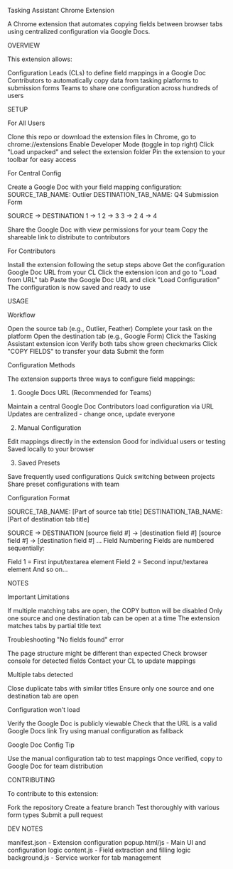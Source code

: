 Tasking Assistant Chrome Extension

A Chrome extension that automates copying fields between browser tabs using centralized configuration via Google Docs. 

OVERVIEW

This extension allows:

Configuration Leads (CLs) to define field mappings in a Google Doc
Contributors to automatically copy data from tasking platforms to submission forms
Teams to share one configuration across hundreds of users

SETUP

For All Users

Clone this repo or download the extension files
In Chrome, go to chrome://extensions
Enable Developer Mode (toggle in top right)
Click "Load unpacked" and select the extension folder
Pin the extension to your toolbar for easy access

For Central Config

Create a Google Doc with your field mapping configuration:
SOURCE_TAB_NAME: Outlier
DESTINATION_TAB_NAME: Q4 Submission Form

SOURCE -> DESTINATION
1 -> 1
2 -> 3
3 -> 2
4 -> 4

Share the Google Doc with view permissions for your team
Copy the shareable link to distribute to contributors

For Contributors

Install the extension following the setup steps above
Get the configuration Google Doc URL from your CL
Click the extension icon and go to "Load from URL" tab
Paste the Google Doc URL and click "Load Configuration"
The configuration is now saved and ready to use

USAGE

Workflow

Open the source tab (e.g., Outlier, Feather)
Complete your task on the platform
Open the destination tab (e.g., Google Form)
Click the Tasking Assistant extension icon
Verify both tabs show green checkmarks
Click "COPY FIELDS" to transfer your data
Submit the form

Configuration Methods

The extension supports three ways to configure field mappings:
1. Google Docs URL (Recommended for Teams)

Maintain a central Google Doc
Contributors load configuration via URL
Updates are centralized - change once, update everyone

2. Manual Configuration

Edit mappings directly in the extension
Good for individual users or testing
Saved locally to your browser

3. Saved Presets

Save frequently used configurations
Quick switching between projects
Share preset configurations with team

Configuration Format

SOURCE_TAB_NAME: [Part of source tab title]
DESTINATION_TAB_NAME: [Part of destination tab title]

SOURCE -> DESTINATION
[source field #] -> [destination field #]
[source field #] -> [destination field #]
...
Field Numbering
Fields are numbered sequentially:

Field 1 = First input/textarea element
Field 2 = Second input/textarea element
And so on...

NOTES

Important Limitations

If multiple matching tabs are open, the COPY button will be disabled
Only one source and one destination tab can be open at a time
The extension matches tabs by partial title text

Troubleshooting
"No fields found" error

The page structure might be different than expected
Check browser console for detected fields
Contact your CL to update mappings

Multiple tabs detected

Close duplicate tabs with similar titles
Ensure only one source and one destination tab are open

Configuration won't load

Verify the Google Doc is publicly viewable
Check that the URL is a valid Google Docs link
Try using manual configuration as fallback

Google Doc Config Tip

Use the manual configuration tab to test mappings
Once verified, copy to Google Doc for team distribution


CONTRIBUTING

To contribute to this extension:

Fork the repository
Create a feature branch
Test thoroughly with various form types
Submit a pull request

DEV NOTES

manifest.json - Extension configuration
popup.html/js - Main UI and configuration logic
content.js - Field extraction and filling logic
background.js - Service worker for tab management
